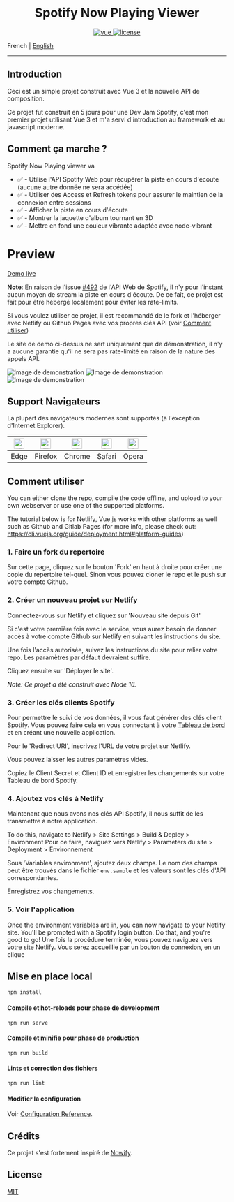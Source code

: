 # <center> Spotify Now Playing Viewer </center>

<p align="center">
  <a href="https://github.com/vuejs/vue">
    <img src="https://img.shields.io/badge/Vue-3.0.0-success" alt="vue">
  </a>
  <a href="https://github.com/Inkapable/spotify-viewer/blob/master/LICENSE">
    <img src="https://img.shields.io/github/license/mashape/apistatus.svg" alt="license">
  </a>
</p>

French | [English](./README.md)

---

## Introduction

Ceci est un simple projet construit avec Vue 3 et la nouvelle API de composition.

Ce projet fut construit en 5 jours pour une Dev Jam Spotify, c'est mon premier projet 
utilisant Vue 3 et m'a servi d'introduction au framework et au javascript moderne.

## Comment ça marche ?

Spotify Now Playing viewer va 

- ✅ - Utilise l'API Spotify Web pour récupérer la piste en cours d'écoute (aucune autre donnée ne sera accédée)
- ✅ - Utiliser des Access et Refresh tokens pour assurer le maintien de la connexion entre sessions
- ✅ - Afficher la piste en cours d'écoute
- ✅ - Montrer la jaquette d'album tournant en 3D
- ✅ - Mettre en fond une couleur vibrante adaptée avec node-vibrant

# Preview

[Demo live](https://inkapable.github.io/spotify-viewer)

**Note**: En raison de l'issue [#492](https://github.com/spotify/web-api/issues/492) de l'API Web de Spotify, il n'y pour l'instant
aucun moyen de stream la piste en cours d'écoute. De ce fait, ce projet est fait pour être hébergé localement pour éviter les rate-limits.

Si vous voulez utiliser ce projet, il est recommandé de le fork et l'héberger avec Netlify ou Github Pages avec vos propres clés API (voir [Comment utiliser](#comment-utiliser))

Le site de demo ci-dessus ne sert uniquement que de démonstration, il n'y a aucune garantie qu'il ne sera pas rate-limité
en raison de la nature des appels API.

![Image de demonstration](https://i.imgur.com/KDhOG9A.png)
![Image de demonstration](https://i.imgur.com/6L7oT0Z.png)
![Image de demonstration](https://i.imgur.com/YR1PjsD.png)

## Support Navigateurs

La plupart des navigateurs modernes sont supportés (à l'exception d'Internet Explorer).

| [<img src="https://raw.githubusercontent.com/alrra/browser-logos/master/src/edge/edge_48x48.png" alt="IE / Edge" width="24px" height="24px" />](https://godban.github.io/browsers-support-badges/) | [<img src="https://raw.githubusercontent.com/alrra/browser-logos/master/src/firefox/firefox_48x48.png" alt="Firefox" width="24px" height="24px" />](https://godban.github.io/browsers-support-badges/) | [<img src="https://raw.githubusercontent.com/alrra/browser-logos/master/src/chrome/chrome_48x48.png" alt="Chrome" width="24px" height="24px" />](https://godban.github.io/browsers-support-badges/) | [<img src="https://raw.githubusercontent.com/alrra/browser-logos/master/src/safari/safari_48x48.png" alt="Safari" width="24px" height="24px" />](https://godban.github.io/browsers-support-badges/) | [<img src="https://raw.githubusercontent.com/alrra/browser-logos/master/src/opera/opera_48x48.png" alt="Opera" width="24px" height="24px" />](https://godban.github.io/browsers-support-badges/) |
|----------------------------------------------------------------------------------------------------------------------------------------------------------------------------------------------------|--------------------------------------------------------------------------------------------------------------------------------------------------------------------------------------------------------|-----------------------------------------------------------------------------------------------------------------------------------------------------------------------------------------------------|-----------------------------------------------------------------------------------------------------------------------------------------------------------------------------------------------------|--------------------------------------------------------------------------------------------------------------------------------------------------------------------------------------------------|
| Edge                                                                                                                                                                                               | Firefox                                                                                                                                                                                                | Chrome                                                                                                                                                                                              | Safari                                                                                                                                                                                              | Opera                                                                                                                                                                                            |

## Comment utiliser

You can either clone the repo, compile the code offline, and upload to your own webserver or use one of 
the supported platforms.

The tutorial below is for Netlify, Vue.js works with other platforms as well such as Github and Gitlab Pages
(for more info, please check out: https://cli.vuejs.org/guide/deployment.html#platform-guides)

### 1. Faire un fork du repertoire

Sur cette page, cliquez sur le bouton 'Fork' en haut à droite pour créer une copie du repertoire tel-quel. Sinon vous pouvez cloner le repo et le push sur votre compte Github.

### 2. Créer un nouveau projet sur Netlify

Connectez-vous sur Netlify et cliquez sur 'Nouveau site depuis Git'

Si c'est votre première fois avec le service, vous aurez besoin de donner accès à votre compte Github sur Netlify en suivant les instructions du site.

Une fois l'accès autorisée, suivez les instructions du site pour relier votre repo. Les paramètres par défaut devraient suffire.

Cliquez ensuite sur 'Déployer le site'.

_Note: Ce projet a été construit avec Node 16._

### 3. Créer les clés clients Spotify

Pour permettre le suivi de vos données, il vous faut générer des clés client Spotify. Vous pouvez faire cela en vous connectant à votre [Tableau de bord](https://developer.spotify.com/dashboard/applications) et en créant une nouvelle application.

Pour le 'Redirect URI', inscrivez l'URL de votre projet sur Netlify.

Vous pouvez laisser les autres paramètres vides.

Copiez le Client Secret et Client ID et enregistrer les changements sur votre Tableau de bord Spotify.

### 4. Ajoutez vos clés à Netlify

Maintenant que nous avons nos clés API Spotify, il nous suffit de les transmettre à notre application.

To do this, navigate to Netlify > Site Settings > Build & Deploy > Environment
Pour ce faire, naviguez vers Netlify > Parameters du site > Deployment > Environnement

Sous 'Variables environment', ajoutez deux champs. Le nom des champs peut être trouvés dans le fichier `env.sample` et les valeurs sont les clés d'API correspondantes.

Enregistrez vos changements.

### 5. Voir l'application

Once the environment variables are in, you can now navigate to your Netlify site. You'll be prompted with a Spotify login button. Do that, and you're good to go!
Une fois la procédure terminée, vous pouvez naviguez vers votre site Netlify. Vous serez accueillie par un bouton de connexion, en un clique               

## Mise en place local
```
npm install
```

#### Compile et hot-reloads pour phase de development
```
npm run serve
```

#### Compile et minifie pour phase de production
```
npm run build
```

#### Lints et correction des fichiers
```
npm run lint
```

#### Modifier la configuration
Voir [Configuration Reference](https://cli.vuejs.org/config/).

## Crédits

Ce projet s'est fortement inspiré de [Nowify](https://github.com/jonashcroft/Nowify).

## License

[MIT](https://github.com/Inkapable/spotify-viewer/blob/master/LICENSE)
